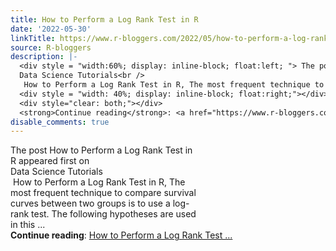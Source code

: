 ```yaml
---
title: How to Perform a Log Rank Test in R
date: '2022-05-30'
linkTitle: https://www.r-bloggers.com/2022/05/how-to-perform-a-log-rank-test-in-r/
source: R-bloggers
description: |-
  <div style = "width:60%; display: inline-block; float:left; "> The post How to Perform a Log Rank Test in R appeared first on<br />
  Data Science Tutorials<br />
   How to Perform a Log Rank Test in R, The most frequent technique to compare survival curves between two groups is to use a log-rank test. The following hypotheses are used in this ...</div>
  <div style = "width: 40%; display: inline-block; float:right;"></div>
  <div style="clear: both;"></div>
  <strong>Continue reading</strong>: <a href="https://www.r-bloggers.com/2022/05/how-to-perform-a-log-rank-test-in-r/">How to Perform a Log Rank Test ...
disable_comments: true
---
```

<div style = "width:60%; display: inline-block; float:left; "> The post How to Perform a Log Rank Test in R appeared first on<br />
Data Science Tutorials<br />
 How to Perform a Log Rank Test in R, The most frequent technique to compare survival curves between two groups is to use a log-rank test. The following hypotheses are used in this ...</div>
<div style = "width: 40%; display: inline-block; float:right;"></div>
<div style="clear: both;"></div>
<strong>Continue reading</strong>: <a href="https://www.r-bloggers.com/2022/05/how-to-perform-a-log-rank-test-in-r/">How to Perform a Log Rank Test ...